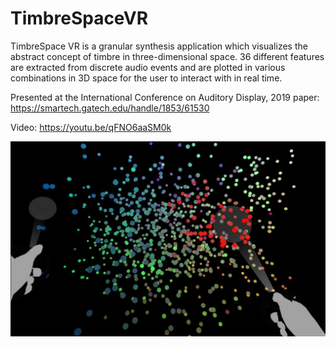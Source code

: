 # TimbreSpaceVR

TimbreSpace VR is a granular synthesis application which visualizes the abstract concept of timbre in three-dimensional space. 36 different features are extracted from discrete audio events and are plotted in various combinations in 3D space for the user to interact with in real time.  

Presented at the International Conference on Auditory Display, 2019
paper: https://smartech.gatech.edu/handle/1853/61530

Video: https://youtu.be/qFNO6aaSM0k

![cover-photo](photos/CoverImage2.jpg)

